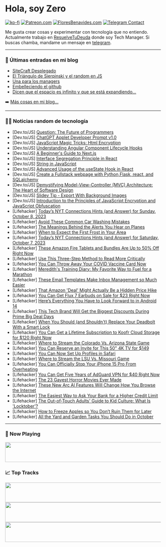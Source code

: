 # Hola, soy Zero

[![ko-fi](https://ko-fi.com/img/githubbutton_sm.svg)](https://ko-fi.com/J3J4N0LUK)
[![Patreon.com](https://img.shields.io/endpoint.svg?url=https%3A%2F%2Fshieldsio-patreon.vercel.app%2Fapi%3Fusername%3Dzerodragon%26type%3Dpatrons&style=for-the-badge)](https://patreon.com/zerodragon)
[![FloresBenavides.com](https://img.shields.io/website?down_message=oops&label=MiBlog&style=for-the-badge&up_message=online&url=https%3A%2F%2Ffloresbenavides.com)](https://floresbenavides.com)
[![Telegram Contact](https://img.shields.io/badge/escr%C3%ADbeme-ZeroDragon-%2326A5E4?style=for-the-badge&logo=telegram)](https://t.me/zerodragon)

Me gusta crear cosas y experimentar con tecnología que no entiendo.
Actualmente trabajo en [ResuelveTuDeuda](http://github.com/resuelve) donde soy Tech Manager.
Si buscas chamba, mandame un mensaje en [telegram](https://t.me/zerodragon).

---

### 📕 Últimas entradas en mi blog
<!-- BLOG-POST-LIST:START -->
- [SiteCraft Desplegado](https://floresbenavides.com/sitecraft-desplegado/)
- [El Triángulo de Sierpinski y el random en JS](https://floresbenavides.com/el-triangulo-de-sierpinski-y-el-random-en-js/)
- [Una para los managers](https://floresbenavides.com/una-para-los-managers/)
- [Embelleciendo el github](https://floresbenavides.com/embelleciendo-el-github/)
- [Dicen que el espacio es infinito y que se está expandiendo…](https://floresbenavides.com/dicen-que-el-espacio-es-infinito-y-que-se-esta-expandiendo/)
<!-- BLOG-POST-LIST:END -->

➡️ [Más cosas en mi blog...](https://floresbenavides.com)

---

### 👨‍💻 Noticias random de tecnología
<!-- TECH-POSTS:START -->
- [Dev.to/JS] [Question: The Future of Programmers](https://dev.to/zu/question-the-future-of-programmers-15h4)
- [Dev.to/JS] [ChatGPT Applet Developer Prompt v1.0](https://dev.to/markfulton/chatgpt-applet-developer-prompt-v10-188o)
- [Dev.to/JS] [JavaScript Magic Tricks: Html Encryption](https://dev.to/__28f08df2bb06aae67f97/javascript-magic-tricks-html-encryption-49hd)
- [Dev.to/JS] [Understanding Angular Component Lifecycle Hooks](https://dev.to/judexes/understanding-angular-component-lifecycle-hooks-35p0)
- [Dev.to/JS] [A Beginner&#39;s Guide to Next.js](https://dev.to/solomanerr/a-beginners-guide-to-dynamic-web-development-nextjs-228k)
- [Dev.to/JS] [Interface Segregation Principle in React](https://dev.to/mikhaelesa/interface-segregation-principle-in-react-2501)
- [Dev.to/JS] [String in JavaScript](https://dev.to/shivraj07/string-in-javascript-40c6)
- [Dev.to/JS] [Advanced Usage of the useState Hook in React](https://dev.to/devantoniorogers/advanced-usage-of-the-usestate-hook-in-react-2o3j)
- [Dev.to/JS] [Create a Fullstack webpage with Python,Flask, react, and SQLalchemy](https://dev.to/atenliao/create-a-fullstack-webpage-with-python-react-and-sqlalchemy-4ap4)
- [Dev.to/JS] [Demystifying Model-View-Controller &lpar;MVC&rpar; Architecture: The Heart of Software Design](https://dev.to/dr_anks/demystifying-model-view-controller-mvc-architecture-the-heart-of-software-design-5glg)
- [Dev.to/JS] [Slidev Tip - Export With Background Images](https://dev.to/ahandsel/slidev-tip-export-with-background-images-17ik)
- [Dev.to/JS] [Introduction to the Principles of JavaScript Encryption and JavaScript Obfuscation](https://dev.to/__28f08df2bb06aae67f97/introduction-to-the-principles-of-javascript-encryption-and-javascript-obfuscation-1jkh)
- [Lifehacker] [Today’s NYT Connections Hints &lpar;and Answer&rpar; for Sunday, October 8, 2023](https://lifehacker.com/nyt-connections-answer-today-october-8-2023-1850906425)
- [Lifehacker] [Avoid These Common Car Washing Mistakes](https://lifehacker.com/avoid-these-common-car-washing-mistakes-1850903613)
- [Lifehacker] [The Meanings Behind the Alerts You Hear on Planes](https://lifehacker.com/the-meanings-behind-the-alerts-you-hear-on-planes-1850903647)
- [Lifehacker] [When to Expect the First Frost in Your Area](https://lifehacker.com/when-to-expect-the-first-frost-in-your-area-1850903636)
- [Lifehacker] [Today’s NYT Connections Hints &lpar;and Answer&rpar; for Saturday, October 7, 2023](https://lifehacker.com/nyt-connections-answer-today-october-7-2023-1850904847)
- [Lifehacker] [These Amazon Fire Tablets and Bundles Are Up to 50% Off Right Now](https://lifehacker.com/these-amazon-fire-tablets-and-bundles-are-up-to-50-off-1850908376)
- [Lifehacker] [Use This Three-Step Method to Read More Critically](https://lifehacker.com/use-this-three-step-method-to-read-more-critically-1850907822)
- [Lifehacker] [You Can Throw Away Your COVID Vaccine Card Now](https://lifehacker.com/you-can-throw-away-your-covid-vaccine-card-now-1850907656)
- [Lifehacker] [Meredith&#39;s Training Diary: My Favorite Way to Fuel for a Marathon](https://lifehacker.com/what-to-eat-before-and-during-a-marathon-1850907648)
- [Lifehacker] [These Email Templates Make Inbox Management so Much Easier](https://lifehacker.com/these-email-templates-make-inbox-management-so-much-eas-1850907511)
- [Lifehacker] [That Amazon &#39;Deal&#39; Might Actually Be a Hidden Price Hike](https://lifehacker.com/that-amazon-deal-might-actually-be-a-hidden-price-hike-1849649849)
- [Lifehacker] [You Can Get Flux 7 Earbuds on Sale for $23 Right Now](https://lifehacker.com/you-can-get-flux-7-earbuds-on-sale-for-23-right-now-1850899669)
- [Lifehacker] [Here’s Everything You Have to Look Forward to in Android 14](https://lifehacker.com/android-14-best-new-features-1850907386)
- [Lifehacker] [This Tech Brand Will Get the Biggest Discounts During Prime Big Deal Days](https://lifehacker.com/prime-day-is-best-for-exactly-one-type-of-tech-1849164435)
- [Lifehacker] [When You Should &lpar;and Shouldn&#39;t&rpar; Replace Your Deadbolt With a Smart Lock](https://lifehacker.com/smart-lock-vs-traditional-deadbolt-1850907262)
- [Lifehacker] [You Can Get a Lifetime Subscription to Koofr Cloud Storage for $120 Right Now](https://lifehacker.com/you-can-get-a-lifetime-subscription-to-koofr-cloud-stor-1850892687)
- [Lifehacker] [Where to Stream the Colorado Vs. Arizona State Game](https://lifehacker.com/where-to-stream-the-colorado-vs-arizona-state-game-1850907119)
- [Lifehacker] [You Can Reserve an Invite for This 50&quot; 4K TV for $149](https://lifehacker.com/you-can-reserve-an-invite-for-this-50-4k-tv-for-149-1850904808)
- [Lifehacker] [You Can Now Set Up Profiles in Safari](https://lifehacker.com/how-to-use-profiles-in-safari-1850906118)
- [Lifehacker] [Where to Stream the LSU Vs. Missouri Game](https://lifehacker.com/where-to-watch-the-lsu-vs-missouri-game-1850905184)
- [Lifehacker] [You Can Officially Stop Your iPhone 15 Pro From Overheating](https://lifehacker.com/iphone-15-pro-overheating-1850891798)
- [Lifehacker] [You Can Get Five Years of AdGuard VPN for $40 Right Now](https://lifehacker.com/you-can-get-five-years-of-adguard-vpn-for-40-right-now-1850891907)
- [Lifehacker] [The 23 Gayest Horror Movies Ever Made](https://lifehacker.com/the-23-gayest-horror-movies-ever-made-1850902784)
- [Lifehacker] [These New Arc Al Features Will Change How You Browse the Internet](https://lifehacker.com/these-new-arc-al-features-will-change-how-you-browse-th-1850905895)
- [Lifehacker] [The Easiest Way to Ask Your Bank for a Higher Credit Limit](https://lifehacker.com/the-easiest-way-to-ask-your-bank-for-a-higher-credit-li-1850903120)
- [Lifehacker] [The Out-of-Touch Adults&#39; Guide to Kid Culture: What Is &#39;Locktober&#39;?](https://lifehacker.com/the-out-of-touch-adults-guide-to-kid-culture-what-is-l-1850905693)
- [Lifehacker] [How to Freeze Apples so You Don’t Ruin Them for Later](https://lifehacker.com/how-to-freeze-apples-so-you-don-t-ruin-them-for-later-1850904637)
- [Lifehacker] [All the Yard and Garden Tasks You Should Do in October](https://lifehacker.com/all-the-yard-and-garden-tasks-you-should-do-in-october-1850901896)<!-- TECH-POSTS:END -->

---

### 🎵 Now Playing
<a href="https://spotify-now-playing-dun.vercel.app/now-playing?open"><img src="https://spotify-now-playing-dun.vercel.app/now-playing" width="540" height="64"></a>

### 📈 Top Tracks
<a href="https://spotify-now-playing-dun.vercel.app/top-tracks?i=1&open"><img src="https://spotify-now-playing-dun.vercel.app/top-tracks?i=1" width="540" height="64"></a>
<a href="https://spotify-now-playing-dun.vercel.app/top-tracks?i=2&open"><img src="https://spotify-now-playing-dun.vercel.app/top-tracks?i=2" width="540" height="64"></a>
<a href="https://spotify-now-playing-dun.vercel.app/top-tracks?i=3&open"><img src="https://spotify-now-playing-dun.vercel.app/top-tracks?i=3" width="540" height="64"></a>

